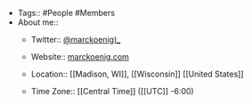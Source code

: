 - Tags:: #People #Members
- About me::
    - Twitter:: [@marckoenig)_](https://twitter.com/marcKoenig_)
    - Website:: [marckoenig.com](https://www.marckoenig.com/)

    - Location:: [[Madison, WI]], [[Wisconsin]] [[United States]]
    - Time Zone:: [[Central Time]] ([[UTC]] -6:00)
